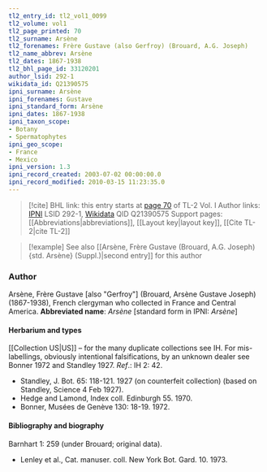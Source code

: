 ```yaml
---
tl2_entry_id: tl2_vol1_0099
tl2_volume: vol1
tl2_page_printed: 70
tl2_surname: Arsène
tl2_forenames: Frère Gustave (also Gerfroy) (Brouard, A.G. Joseph)
tl2_name_abbrev: Arsène
tl2_dates: 1867-1938
tl2_bhl_page_id: 33120201
author_lsid: 292-1
wikidata_id: Q21390575
ipni_surname: Arsène
ipni_forenames: Gustave
ipni_standard_form: Arsène
ipni_dates: 1867-1938
ipni_taxon_scope: 
- Botany
- Spermatophytes
ipni_geo_scope: 
- France
- Mexico
ipni_version: 1.3
ipni_record_created: 2003-07-02 00:00:00.0
ipni_record_modified: 2010-03-15 11:23:35.0
---
```


> [!cite] BHL link: this entry starts at [page 70](https://www.biodiversitylibrary.org/page/33120201) of TL-2 Vol. I
> Author links: [IPNI](https://www.ipni.org/a/292-1) LSID 292-1, [Wikidata](https://www.wikidata.org/wiki/Q21390575) QID Q21390575
> Support pages: [[Abbreviations|abbreviations]], [[Layout key|layout key]], [[Cite TL-2|cite TL-2]]

> [!example] See also [[Arsène, Frère Gustave (Brouard, A.G. Joseph) {std. Arsène} (Suppl.)|second entry]] for this author

### Author

Arsène, Frère Gustave \[also "Gerfroy"\] (Brouard, Arsène Gustave Joseph) (1867-1938), French clergyman who collected in France and Central America. 
**Abbreviated name**: *Arsène* \[standard form in IPNI: *Arsène*\]

#### Herbarium and types

[[Collection US|US]] – for the many duplicate collections see IH. For mis-labellings, obviously intentional falsifications, by an unknown dealer see Bonner 1972 and Standley 1927.
*Ref*.: IH 2: 42.
- Standley, J. Bot. 65: 118-121. 1927 (on counterfeit collection) (based on Standley, Science 4 Feb 1927).
- Hedge and Lamond, Index coll. Edinburgh 55. 1970.
- Bonner, Musées de Genève 130: 18-19. 1972.

#### Bibliography and biography

Barnhart 1: 259 (under Brouard; original data).
- Lenley et al., Cat. manuser. coll. New York Bot. Gard. 10. 1973.


